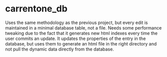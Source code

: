 # carrentone_db
Uses the same methodology as the previous project, but every edit is maintained in a minimal database table, not a file.
Needs some performance tweaking due to the fact that it generates new html indexes every time the user commits an update.
It updates the properties of the entry in the database, but uses them to generate an html file in the right directory
and not pull the dynamic data directly from the database.
